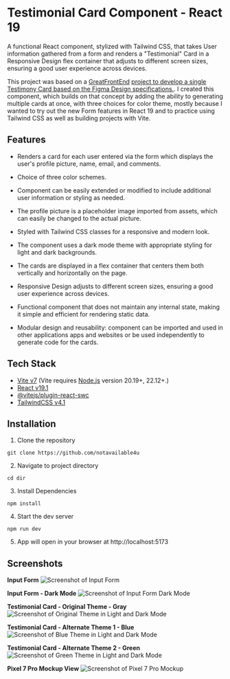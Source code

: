 # Testimonial Card Component - React 19

A functional React component, stylized with Tailwind CSS, that takes User information gathered from a form and renders a "Testimonial" Card in a Responsive Design flex container that adjusts to different screen sizes, ensuring a good user experience across devices.

This project was based on a [GreatFrontEnd](https://www.greatfrontend.com/projects) [project to develop a single Testimony Card based on the Figma Design specifications.](https://www.greatfrontend.com/projects/challenges/testimonial-card). I created this component, which builds on that concept by adding the ability to generating multiple cards at once, with three choices for color theme, mostly because I wanted to try out the new Form features in React 19 and to practice using Tailwind CSS as well as building projects with Vite.

## Features

- Renders a card for each user entered via the form which displays the user's profile picture, name, email, and comments.

- Choice of three color schemes.

- Component can be easily extended or modified to include additional user information or styling as needed.

- The profile picture is a placeholder image imported from assets, which can easily be changed to the actual picture.

- Styled with Tailwind CSS classes for a responsive and modern look.

- The component uses a dark mode theme with appropriate styling for light and dark backgrounds.

- The cards are displayed in a flex container that centers them both vertically and horizontally on the page.

- Responsive Design adjusts to different screen sizes, ensuring a good user experience across devices.

- Functional component that does not maintain any internal state, making it simple and efficient for rendering static data.

- Modular design and reusability: component can be imported and used in other applications apps and websites or be used independently to generate code for the cards.

## Tech Stack

- [Vite v7](https://vite.dev) (Vite requires [Node.js](https://nodejs.org/en/) version 20.19+, 22.12+.)
- [React v19.1](https://react.dev)
- [@vitejs/plugin-react-swc](https://github.com/vitejs/vite-plugin-react/tree/main/packages/plugin-react)
- [TailwindCSS v4.1](https://tailwindcss.com/)

## Installation

1. Clone the repository

```
git clone https://github.com/notavailable4u
```

2. Navigate to project directory

```
cd dir
```

3. Install Dependencies

```
npm install
```

4. Start the dev server

```
npm run dev
```

5. App will open in your browser at http://localhost:5173

## Screenshots
**Input Form**
![Screenshot of Input Form](/src/assets/infput-form-screenshot.png)

**Input Form - Dark Mode**
![Screenshot of Input Form Dark Mode](/src/assets/infput-form-dark-screenshot.png)

**Testimonial Card - Original Theme - Gray**
![Screenshot of Original Theme in Light and Dark Mode](/src/assets/originalLightDark.png)

**Testimonial Card - Alternate Theme 1 - Blue**
![Screenshot of Blue Theme in Light and Dark Mode](/src/assets/blueLightDark.png)

**Testimonial Card - Alternate Theme 2 - Green**
![Screenshot of Green Theme in Light and Dark Mode](/src/assets/greenLightDark.png)

**Pixel 7 Pro Mockup View**
![Screenshot of Pixel 7 Pro Mockup](/src/assets/Pixel-7-Pro-mockup.png)

